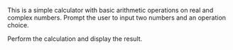 This is a simple calculator with basic arithmetic operations on real and complex numbers.
Prompt the user to input two numbers and an operation choice.

Perform the calculation and display the result.
